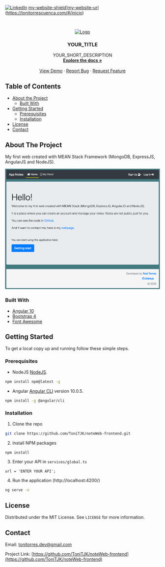 [![LinkedIn][linkedin-shield]][linkedin-url]
[my-website-shield]][my-website-url] (https://tonitorrescuenca.com/#/inicio)


<!-- PROJECT LOGO -->
<br />
<p align="center">
  <a href="https://github.com/ToniTJK/noteWeb-frontend">
    <img src="images/logo.png" alt="Logo" width="80" height="80">
  </a>

  <h3 align="center">YOUR_TITLE</h3>

  <p align="center">
    YOUR_SHORT_DESCRIPTION
    <br />
    <a href="https://github.com/ToniTJK/noteWeb-frontend"><strong>Explore the docs »</strong></a>
    <br />
    <br />
    <a href="https://github.com/ToniTJK/noteWeb-frontend">View Demo</a>
    ·
    <a href="https://github.com/ToniTJK/noteWeb-frontend/issues">Report Bug</a>
    ·
    <a href="https://github.com/ToniTJK/noteWeb-frontend/issues">Request Feature</a>
  </p>
</p>



<!-- TABLE OF CONTENTS -->
## Table of Contents

* [About the Project](#about-the-project)
  * [Built With](#built-with)
* [Getting Started](#getting-started)
  * [Prerequisites](#prerequisites)
  * [Installation](#installation)
* [License](#license)
* [Contact](#contact)

<!-- ABOUT THE PROJECT -->
## About The Project

My first web created with MEAN Stack Framework (MongoDB, ExpressJS, AngularJS and NodeJS).

[![Product Name Screen Shot][product-screenshot]]()


### Built With

* [Angular 10](https://angular.io/)
* [Bootstrap 4](https://getbootstrap.com/)
* [Font Awesome](https://fontawesome.com/)



<!-- GETTING STARTED -->
## Getting Started

To get a local copy up and running follow these simple steps.

### Prerequisites 

* NodeJS [NodeJS](https://nodejs.org/en/).
```sh
npm install npm@latest -g
```

* Angular [Angular CLI](https://github.com/angular/angular-cli) version 10.0.5.
```sh
npm install -g @angular/cli
```

### Installation

1. Clone the repo
```sh
git clone https://github.com/ToniTJK/noteWeb-frontend.git
```
2. Install NPM packages
```sh
npm install
```

3. Enter your API in `services/global.ts`
```JS
url = 'ENTER YOUR API';
```

4. Run the application (http://localhost:4200/)
```sh
ng serve -o 
```

<!-- LICENSE -->
## License

Distributed under the MIT License. See `LICENSE` for more information.



<!-- CONTACT -->
## Contact

Email: [tonitorres.dev@gmail.com](tonitorres.dev@gmail.com)

Project Link: [https://github.com/ToniTJK/noteWeb-frontend](https://github.com/ToniTJK/noteWeb-frontend)

<!-- MARKDOWN LINKS & IMAGES -->
<!-- https://www.markdownguide.org/basic-syntax/#reference-style-links -->
[contributors-shield]: https://img.shields.io/github/contributors/ToniTJK/repo.svg?style=flat-square
[contributors-url]: https://github.com/ToniTJK/repo/graphs/contributors
[forks-shield]: https://img.shields.io/github/forks/ToniTJK/repo.svg?style=flat-square
[forks-url]: https://github.com/ToniTJK/repo/network/members
[stars-shield]: https://img.shields.io/github/stars/ToniTJK/repo.svg?style=flat-square
[stars-url]: https://github.com/ToniTJK/repo/stargazers
[issues-shield]: https://img.shields.io/github/issues/ToniTJK/repo.svg?style=flat-square
[issues-url]: https://github.com/ToniTJK/repo/issues
[license-shield]: https://img.shields.io/github/license/ToniTJK/repo.svg?style=flat-square
[license-url]: https://github.com/ToniTJK/repo/blob/master/LICENSE.txt
[linkedin-shield]: https://img.shields.io/badge/-LinkedIn-black.svg?style=flat-square&logo=linkedin&colorB=555
[linkedin-url]: https://www.linkedin.com/in/tonitorresprogramador/
[my-website-shield]: https://img.shields.io/badge/my-website-green
[my-website-url]: https://tonitorrescuenca.com/#/inicio
[product-screenshot]: images/screenshot.png
